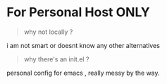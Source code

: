 # For Personal Host ONLY

>why not locally ?

i am not smart or doesnt know any other alternatives

>why there's an init.el ?

personal config for emacs , really messy by the way.
